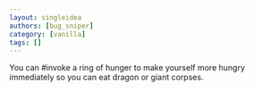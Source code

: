 ```yaml
---
layout: singleidea
authors: [bug_sniper]
category: [vanilla]
tags: []
---
```

You can #invoke a ring of hunger to make yourself more hungry immediately so you can eat dragon or giant corpses.
